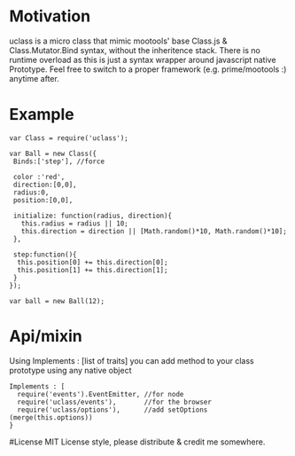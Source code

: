# Motivation

uclass is a micro class that mimic mootools' base Class.js & Class.Mutator.Bind syntax, without the inheritence stack. There is no runtime overload as this is just a syntax wrapper around javascript native Prototype.
Feel free to switch to a proper framework (e.g. prime/mootools :)  anytime after.


# Example

```
var Class = require('uclass');

var Ball = new Class({
 Binds:['step'], //force 
  
 color :'red',
 direction:[0,0],
 radius:0,
 position:[0,0],
 
 initialize: function(radius, direction){
   this.radius = radius || 10;
   this.direction = direction || [Math.random()*10, Math.random()*10];
 },
 
 step:function(){
  this.position[0] += this.direction[0];
  this.position[1] += this.direction[1];
 }
});

var ball = new Ball(12);

```


# Api/mixin
Using Implements : [list of traits] you can add method to your class prototype using any native object
```
Implements : [
  require('events').EventEmitter, //for node
  require('uclass/events'),       //for the browser
  require('uclass/options'),      //add setOptions (merge(this.options))
}

```


#License
MIT License style, please distribute & credit me somewhere.
